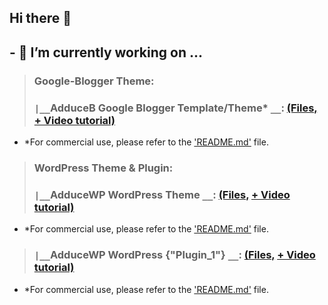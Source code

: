 ## Hi there 👋 
## - 🔭 I’m currently working on ...
> ### Google-Blogger Theme:
> ### `|__`AdduceB Google Blogger Template/Theme* `__`: [(Files,](https://github.com/gouse-at-github/adduceb-google-blogger-theme) [+ Video tutorial)](https://youtube.com/@Techadduce)
* *For commercial use, please refer to the ['README.md'](https://github.com/gouse-at-github/adduceb-google-blogger-theme/blob/main/README.md) file.
> ### WordPress Theme & Plugin:
> ### `|__`AdduceWP WordPress Theme `__`: [(Files,](https://github.com/gouse-at-github/adducewp-wordpress-theme) [+ Video tutorial)](https://youtube.com/@Techadduce)
* *For commercial use, please refer to the ['README.md'](https://github.com/gouse-at-github/adduceb-google-blogger-theme/blob/main/README.md) file.
> ### `|__`AdduceWP WordPress {"Plugin_1"} `__`: [(Files,](https://github.com/gouse-at-github/adducewp-wordpress-theme-plugin-1) [+ Video tutorial)](https://youtube.com/@Techadduce)
* *For commercial use, please refer to the ['README.md'](https://github.com/gouse-at-github/adduceb-google-blogger-theme/blob/main/README.md) file.


<!--
**gouse-at-github/gouse-at-github** is a ✨ _special_ ✨ repository because its `README.md` (this file) appears on your GitHub profile.

Here are some ideas to get you started:

- 🔭 I’m currently working on ...
- 🌱 I’m currently learning ...
- 👯 I’m looking to collaborate on ...
- 🤔 I’m looking for help with ...
- 💬 Ask me about ...
- 📫 How to reach me: ...
- 😄 Pronouns: ...
- ⚡ Fun fact: ...
-->

